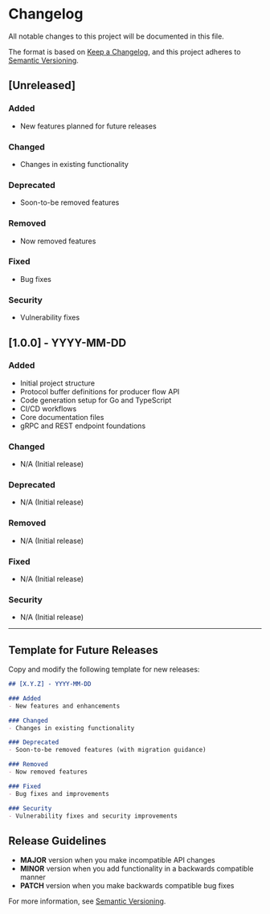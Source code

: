 # Changelog

All notable changes to this project will be documented in this file.

The format is based on [Keep a Changelog](https://keepachangelog.com/en/1.0.0/),
and this project adheres to [Semantic Versioning](https://semver.org/spec/v2.0.0.html).

## [Unreleased]

### Added
- New features planned for future releases

### Changed
- Changes in existing functionality

### Deprecated
- Soon-to-be removed features

### Removed
- Now removed features

### Fixed
- Bug fixes

### Security
- Vulnerability fixes

## [1.0.0] - YYYY-MM-DD

### Added
- Initial project structure
- Protocol buffer definitions for producer flow API
- Code generation setup for Go and TypeScript
- CI/CD workflows
- Core documentation files
- gRPC and REST endpoint foundations

### Changed
- N/A (Initial release)

### Deprecated
- N/A (Initial release)

### Removed
- N/A (Initial release)

### Fixed
- N/A (Initial release)

### Security
- N/A (Initial release)

---

## Template for Future Releases

Copy and modify the following template for new releases:

```markdown
## [X.Y.Z] - YYYY-MM-DD

### Added
- New features and enhancements

### Changed
- Changes in existing functionality

### Deprecated
- Soon-to-be removed features (with migration guidance)

### Removed
- Now removed features

### Fixed
- Bug fixes and improvements

### Security
- Vulnerability fixes and security improvements
```

## Release Guidelines

- **MAJOR** version when you make incompatible API changes
- **MINOR** version when you add functionality in a backwards compatible manner
- **PATCH** version when you make backwards compatible bug fixes

For more information, see [Semantic Versioning](https://semver.org/). 